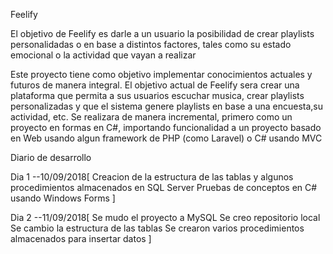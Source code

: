 Feelify

El objetivo de Feelify es darle a un usuario la posibilidad de crear playlists personalidadas o en base a distintos factores, tales como su estado emocional o la actividad que vayan a realizar

Este proyecto tiene como objetivo implementar conocimientos actuales y futuros de manera integral.
El objetivo actual de Feelify sera crear una plataforma que permita a sus usuarios escuchar musica, crear playlists personalizadas y que el sistema genere playlists en base a una encuesta,su actividad, etc.
Se realizara de manera incremental, primero como un proyecto en formas en C#, importando funcionalidad a un proyecto basado en Web usando algun framework de PHP (como Laravel) o C# usando MVC

Diario de desarrollo

Dia 1 --10/09/2018[
    Creacion de la estructura de las tablas y algunos procedimientos almacenados en SQL Server
    Pruebas de conceptos en C# usando Windows Forms
]

Dia 2 --11/09/2018[
    Se mudo el proyecto a MySQL
    Se creo repositorio local
    Se cambio la estructura de las tablas
    Se crearon varios procedimientos almacenados para insertar datos
]